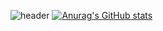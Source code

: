 ![header](https://capsule-render.vercel.app/api?type=Waving&color=gradient&height=250&section=header&text=JuYeong%&fontSize=60)
[![Anurag's GitHub stats](https://github-readme-stats.vercel.app/api?username=juyeong525)](https://github.com/juyeong525/github-readme-stats)
